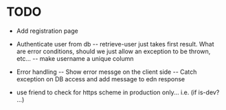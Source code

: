 # TODO

- Add registration page

- Authenticate user from db
-- retrieve-user just takes first result. What are error conditions, should we just allow an exception to be thrown, etc...
-- make username a unique column

- Error handling
-- Show error messge on the client side
-- Catch exception on DB access and add message to edn response

- use friend to check for https scheme in production only... i.e. (if is-dev? ...)
